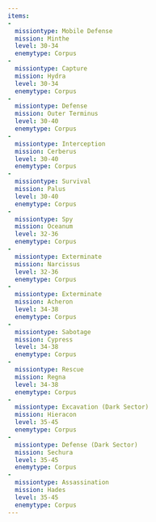 ```yaml
---
items:
-
  missiontype: Mobile Defense
  mission: Minthe
  level: 30-34
  enemytype: Corpus
-
  missiontype: Capture
  mission: Hydra
  level: 30-34
  enemytype: Corpus
-
  missiontype: Defense
  mission: Outer Terminus
  level: 30-40
  enemytype: Corpus
-
  missiontype: Interception
  mission: Cerberus
  level: 30-40
  enemytype: Corpus
-
  missiontype: Survival
  mission: Palus
  level: 30-40
  enemytype: Corpus
-
  missiontype: Spy
  mission: Oceanum
  level: 32-36
  enemytype: Corpus
-
  missiontype: Exterminate
  mission: Narcissus
  level: 32-36
  enemytype: Corpus
-
  missiontype: Exterminate
  mission: Acheron
  level: 34-38
  enemytype: Corpus
-
  missiontype: Sabotage
  mission: Cypress
  level: 34-38
  enemytype: Corpus
-
  missiontype: Rescue
  mission: Regna
  level: 34-38
  enemytype: Corpus
-
  missiontype: Excavation (Dark Sector)
  mission: Hieracon
  level: 35-45
  enemytype: Corpus
-
  missiontype: Defense (Dark Sector)
  mission: Sechura
  level: 35-45
  enemytype: Corpus
-
  missiontype: Assassination
  mission: Hades
  level: 35-45
  enemytype: Corpus
---
```

